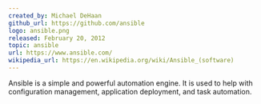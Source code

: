 ```yaml
---
created_by: Michael DeHaan
github_url: https://github.com/ansible
logo: ansible.png
released: February 20, 2012
topic: ansible
url: https://www.ansible.com/
wikipedia_url: https://en.wikipedia.org/wiki/Ansible_(software)
---
```

Ansible is a simple and powerful automation engine. It is used to help with configuration management, application deployment, and task automation.
